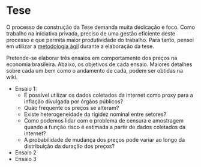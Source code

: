 Tese
==============

O processo de construção da Tese demanda muita dedicação e foco. Como trabalho na iniciativa privada, preciso de uma gestão eficiente deste processo e que permita maior produtividade do trabalho. Para tanto, pensei em utilizar a [metodologia ágil](https://github.com/hudsonchaves/TESE/tree/master/GESTAO) durante a elaboração da tese. 

Pretende-se elaborar três ensaios em comportamento dos preços na economia brasileira. Abaixo, os objetivos de cada ensaio. Maiores detalhes sobre cada um bem como o andamento de cada, podem ser obtidas na wiki. 

- Ensaio 1:
  - É possível utilizar os dados coletados da internet como proxy para a inflação divulgada por órgãos públicos?
  - Quão frequente os preços se alteram?
  - Existe heterogeneidade da rigidez nominal entre setores?
  - Como podemos lidar com o problema de censura e amostragem quando a função risco é estimada a partir de dados coletados da internet?
  - A probabilidade de mudança dos preços pode variar ao longo da distribuição da duração dos preços?
- Ensaio 2
- Ensaio 3



